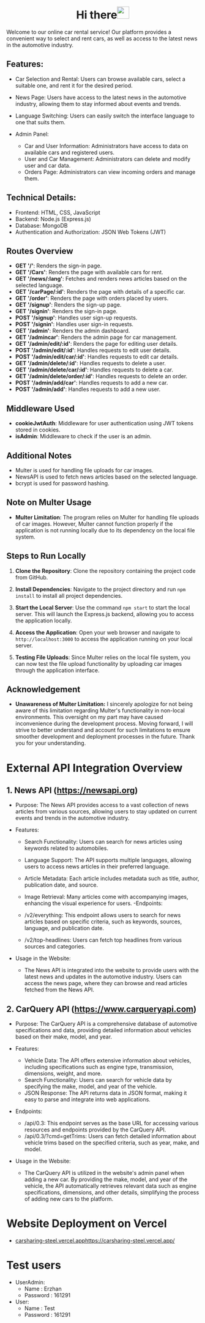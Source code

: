 <h1 align="center">Hi there<img src="https://github.com/blackcater/blackcater/raw/main/images/Hi.gif" height="32"/></h1>

Welcome to our online car rental service! Our platform provides a convenient way to select and rent cars, as well as access to the latest news in the automotive industry.

## Features:
  - Car Selection and Rental: Users can browse available cars, select a suitable one, and rent it for the desired period.

  - News Page: Users have access to the latest news in the automotive industry, allowing them to stay informed about events and trends.

  - Language Switching: Users can easily switch the interface language to one that suits them.

  - Admin Panel:

    - Car and User Information: Administrators have access to data on available cars and registered users.
    - User and Car Management: Administrators can delete and modify user and car data.
    - Orders Page: Administrators can view incoming orders and manage them.

## Technical Details:
  - Frontend: HTML, CSS, JavaScript
  - Backend: Node.js (Express.js)
  - Database: MongoDB
  - Authentication and Authorization: JSON Web Tokens (JWT)

## Routes Overview

- **GET '/'**: Renders the sign-in page.
- **GET '/Cars'**: Renders the page with available cars for rent.
- **GET '/news/:lang'**: Fetches and renders news articles based on the selected language.
- **GET '/carPage/:id'**: Renders the page with details of a specific car.
- **GET '/order'**: Renders the page with orders placed by users.
- **GET '/signup'**: Renders the sign-up page.
- **GET '/signin'**: Renders the sign-in page.
- **POST '/signup'**: Handles user sign-up requests.
- **POST '/signin'**: Handles user sign-in requests.
- **GET '/admin'**: Renders the admin dashboard.
- **GET '/admincar'**: Renders the admin page for car management.
- **GET '/admin/edit/:id'**: Renders the page for editing user details.
- **POST '/admin/edit/:id'**: Handles requests to edit user details.
- **POST '/admin/edit/car/:id'**: Handles requests to edit car details.
- **GET '/admin/delete/:id'**: Handles requests to delete a user.
- **GET '/admin/delete/car/:id'**: Handles requests to delete a car.
- **GET '/admin/delete/order/:id'**: Handles requests to delete an order.
- **POST '/admin/add/car'**: Handles requests to add a new car.
- **POST '/admin/add'**: Handles requests to add a new user.

## Middleware Used

- **cookieJwtAuth**: Middleware for user authentication using JWT tokens stored in cookies.
- **isAdmin**: Middleware to check if the user is an admin.

## Additional Notes

- Multer is used for handling file uploads for car images.
- NewsAPI is used to fetch news articles based on the selected language.
- bcrypt is used for password hashing.

## Note on Multer Usage

- **Multer Limitation**: The program relies on Multer for handling file uploads of car images. However, Multer cannot function properly if the application is not running locally due to its dependency on the local file system.

## Steps to Run Locally

1. **Clone the Repository**: Clone the repository containing the project code from GitHub.

2. **Install Dependencies**: Navigate to the project directory and run `npm install` to install all project dependencies.

3. **Start the Local Server**: Use the command `npm start` to start the local server. This will launch the Express.js backend, allowing you to access the application locally.

4. **Access the Application**: Open your web browser and navigate to `http://localhost:3000` to access the application running on your local server.

5. **Testing File Uploads**: Since Multer relies on the local file system, you can now test the file upload functionality by uploading car images through the application interface.

## Acknowledgement
- **Unawareness of Multer Limitation:** I sincerely apologize for not being aware of this limitation regarding Multer's functionality in non-local environments. This oversight on my part may have caused inconvenience during the development process. Moving forward, I will strive to better understand and account for such limitations to ensure smoother development and deployment processes in the future. Thank you for your understanding.

# External API Integration Overview
## 1. News API (https://newsapi.org)
  - Purpose: The News API provides access to a vast collection of news articles from various sources, allowing users to stay updated on current events and trends in the automotive industry.

  - Features:

    - Search Functionality: Users can search for news articles using keywords related to automobiles.
    - Language Support: The API supports multiple languages, allowing users to access news articles in their preferred language.
    - Article Metadata: Each article includes metadata such as title, author, publication date, and source.
    - Image Retrieval: Many articles come with accompanying images, enhancing the visual experience for users.
  -Endpoints:

    - /v2/everything: This endpoint allows users to search for news articles based on specific criteria, such as keywords, sources, language, and publication date.
    - /v2/top-headlines: Users can fetch top headlines from various sources and categories.
  - Usage in the Website:
    - The News API is integrated into the website to provide users with the latest news and updates in the automotive industry. Users can access the news page, where they can browse and read articles fetched from the News API.

## 2. CarQuery API (https://www.carqueryapi.com)
  - Purpose: The CarQuery API is a comprehensive database of automotive specifications and data, providing detailed information about vehicles based on their make, model, and year.

  - Features:

    - Vehicle Data: The API offers extensive information about vehicles, including specifications such as engine type, transmission, dimensions, weight, and more.
    - Search Functionality: Users can search for vehicle data by specifying the make, model, and year of the vehicle.
    - JSON Response: The API returns data in JSON format, making it easy to parse and integrate into web applications.
  - Endpoints:

    - /api/0.3: This endpoint serves as the base URL for accessing various resources and endpoints provided by the CarQuery API.
    - /api/0.3/?cmd=getTrims: Users can fetch detailed information about vehicle trims based on the specified criteria, such as year, make, and model.
  - Usage in the Website:
    - The CarQuery API is utilized in the website's admin panel when adding a new car. By providing the make, model, and year of the vehicle, the API automatically retrieves relevant data such as engine specifications, dimensions, and other details, simplifying the process of adding new cars to the platform.

# Website Deployment on Vercel 
  - [carsharing-steel.vercel.app](https://carsharing-steel.vercel.app/)https://carsharing-steel.vercel.app/

# Test users
 - UserAdmin:
   - Name : Erzhan
   - Password : 161291
 - User:
   - Name : Test
   - Password : 161291
